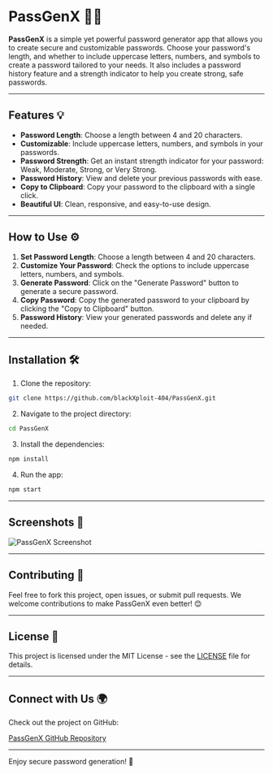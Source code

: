 # PassGenX 🚀🔑

**PassGenX** is a simple yet powerful password generator app that allows you to create secure and customizable passwords. Choose your password's length, and whether to include uppercase letters, numbers, and symbols to create a password tailored to your needs. It also includes a password history feature and a strength indicator to help you create strong, safe passwords.

---

## Features 💡

- **Password Length**: Choose a length between 4 and 20 characters.
- **Customizable**: Include uppercase letters, numbers, and symbols in your passwords.
- **Password Strength**: Get an instant strength indicator for your password: Weak, Moderate, Strong, or Very Strong.
- **Password History**: View and delete your previous passwords with ease.
- **Copy to Clipboard**: Copy your password to the clipboard with a single click.
- **Beautiful UI**: Clean, responsive, and easy-to-use design.

---

## How to Use ⚙️

1. **Set Password Length**: Choose a length between 4 and 20 characters.
2. **Customize Your Password**: Check the options to include uppercase letters, numbers, and symbols.
3. **Generate Password**: Click on the "Generate Password" button to generate a secure password.
4. **Copy Password**: Copy the generated password to your clipboard by clicking the "Copy to Clipboard" button.
5. **Password History**: View your generated passwords and delete any if needed.

---

## Installation 🛠️

1. Clone the repository:

```bash
git clone https://github.com/blackXploit-404/PassGenX.git
```

2. Navigate to the project directory:

```bash
cd PassGenX
```

3. Install the dependencies:

```bash
npm install
```

4. Run the app:

```bash
npm start
```

---

## Screenshots 📸

![PassGenX Screenshot](src/images/image.png/600x400)

---

## Contributing 🤝

Feel free to fork this project, open issues, or submit pull requests. We welcome contributions to make PassGenX even better! 😊

---

## License 📜

This project is licensed under the MIT License - see the [LICENSE](LICENSE) file for details.

---

## Connect with Us 🌍

Check out the project on GitHub:

[PassGenX GitHub Repository](https://github.com/blackXploit-404/PassGenX)

--- 

Enjoy secure password generation! 🔐
